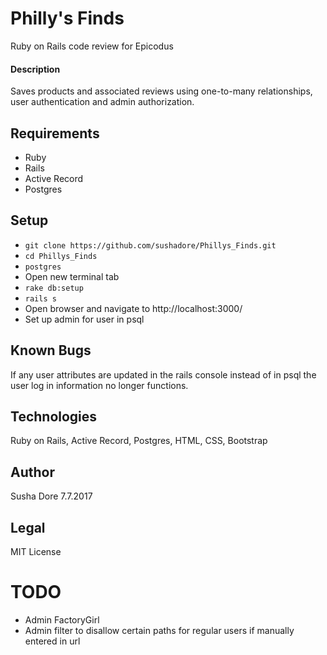 # Philly's Finds

Ruby on Rails code review for Epicodus


#### Description
Saves products and associated reviews using one-to-many relationships, user authentication and admin authorization.

## Requirements
  * Ruby
  * Rails
  * Active Record
  * Postgres

## Setup

  * `git clone https://github.com/sushadore/Phillys_Finds.git`
  * `cd Phillys_Finds`
  * `postgres`
  * Open new terminal tab
  * `rake db:setup`
  * `rails s`
  * Open browser and navigate to http://localhost:3000/
  * Set up admin for user in psql

## Known Bugs
If any user attributes are updated in the rails console instead of in psql the user log in information no longer functions.

## Technologies
Ruby on Rails, Active Record, Postgres, HTML, CSS, Bootstrap
## Author
Susha Dore 7.7.2017
## Legal
MIT License

# TODO

  * Admin FactoryGirl
  * Admin filter to disallow certain paths for regular users if manually entered in url

